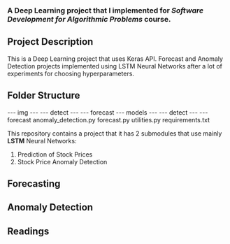 
### A Deep Learning project that I implemented for *Software Development for Algorithmic Problems* course.

## Project Description
This is a Deep Learning project that uses Keras API. Forecast and Anomaly Detection projects implemented using LSTM Neural Networks after a lot of experiments for choosing hyperparameters.

## Folder Structure
--- img
--- --- detect 
--- --- forecast
--- models
--- --- detect
--- --- forecast
anomaly_detection.py
forecast.py
utilities.py
requirements.txt

This repository contains a project that it has 2 submodules that use mainly **LSTM** Neural Networks:
1. Prediction of Stock Prices
2. Stock Price Anomaly Detection

## Forecasting


## Anomaly Detection


## Readings
